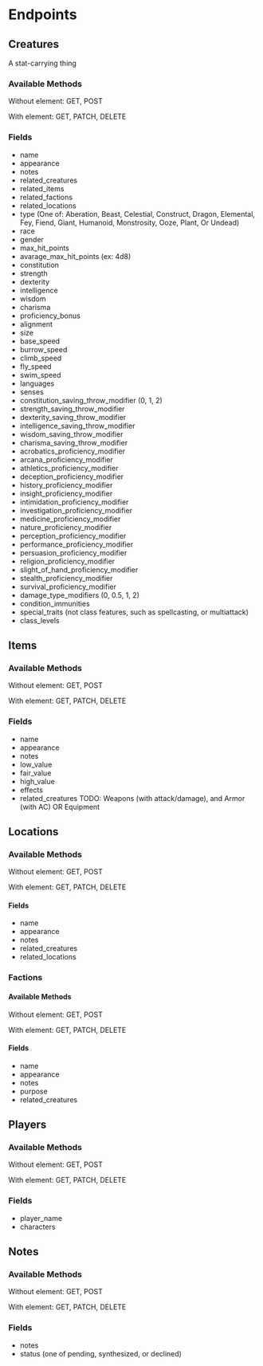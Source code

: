 # Endpoints

## Creatures
A stat-carrying thing

### Available Methods

Without element: GET, POST

With element: GET, PATCH, DELETE

### Fields
* name
* appearance
* notes
* related_creatures
* related_items
* related_factions
* related_locations
* type (One of: Aberation, Beast, Celestial, Construct, Dragon, Elemental, Fey, Fiend, Giant, Humanoid, Monstrosity, Ooze, Plant, Or Undead)
* race
* gender
* max_hit_points
* avarage_max_hit_points (ex: 4d8)
* constitution
* strength
* dexterity
* intelligence
* wisdom
* charisma
* proficiency_bonus
* alignment
* size
* base_speed
* burrow_speed
* climb_speed
* fly_speed
* swim_speed
* languages
* senses
* constitution_saving_throw_modifier (0, 1, 2)
* strength_saving_throw_modifier
* dexterity_saving_throw_modifier
* intelligence_saving_throw_modifier
* wisdom_saving_throw_modifier
* charisma_saving_throw_modifier
* acrobatics_proficiency_modifier
* arcana_proficiency_modifier
* athletics_proficiency_modifier
* deception_proficiency_modifier
* history_proficiency_modifier
* insight_proficiency_modifier
* intimidation_proficiency_modifier
* investigation_proficiency_modifier
* medicine_proficiency_modifier
* nature_proficiency_modifier
* perception_proficiency_modifier
* performance_proficiency_modifier
* persuasion_proficiency_modifier
* religion_proficiency_modifier
* slight_of_hand_proficiency_modifier
* stealth_proficiency_modifier
* survival_proficiency_modifier
* damage_type_modifiers (0, 0.5, 1, 2)
* condition_immunities
* special_traits (not class features, such as spellcasting, or multiattack)
* class_levels

## Items

### Available Methods

Without element: GET, POST

With element: GET, PATCH, DELETE

### Fields
* name
* appearance
* notes
* low_value
* fair_value
* high_value
* effects
* related_creatures
TODO: Weapons (with attack/damage), and Armor (with AC) OR Equipment

## Locations

### Available Methods

Without element: GET, POST

With element: GET, PATCH, DELETE

#### Fields
* name
* appearance
* notes
* related_creatures
* related_locations

### Factions

#### Available Methods

Without element: GET, POST

With element: GET, PATCH, DELETE

#### Fields
* name
* appearance
* notes
* purpose
* related_creatures

## Players

### Available Methods

Without element: GET, POST

With element: GET, PATCH, DELETE

### Fields
* player_name
* characters


## Notes

### Available Methods

Without element: GET, POST

With element: GET, PATCH, DELETE

### Fields
* notes
* status (one of pending, synthesized, or declined)
